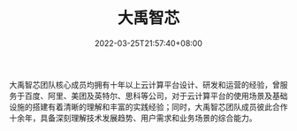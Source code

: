 ﻿---
weight: 
title: "大禹智芯"
description: "大禹智芯团队核心成员均拥有十年以上云计算平台设计、研发和运营的经验，曾服务于百度、阿里、美团及英特尔、思科等公司，对于云计算平台的使用场景及基础设施的搭建有着清晰的理解和丰富的实践经验；同时，大禹智芯团队成员彼此合作十余年，具备深刻理解技术发展趋势、用户需求和业务场景的综合能力。"
date: 2022-03-25T21:57:40+08:00
lastmod: 2022-03-25T16:45:40+08:00
draft: false
authors: ["Metabd"]
featuredImage: "552.png"
link: "https://www.dayudpu.com/"
tags: ["大禹智芯","算力"]
categories: ["navigation"]
navigation: ["算力"]
lightgallery: true
toc: true
pinned: false
recommend: false
recommend1: false
---
大禹智芯团队核心成员均拥有十年以上云计算平台设计、研发和运营的经验，曾服务于百度、阿里、美团及英特尔、思科等公司，对于云计算平台的使用场景及基础设施的搭建有着清晰的理解和丰富的实践经验；同时，大禹智芯团队成员彼此合作十余年，具备深刻理解技术发展趋势、用户需求和业务场景的综合能力。
